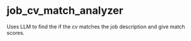 # job_cv_match_analyzer
Uses LLM to find the if the cv matches the job description and give match scores.
